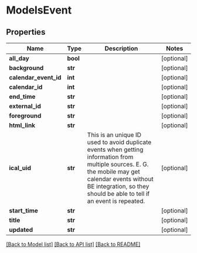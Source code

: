 # ModelsEvent

## Properties

Name | Type | Description | Notes
------------ | ------------- | ------------- | -------------
**all_day** | **bool** |  | [optional] 
**background** | **str** |  | [optional] 
**calendar_event_id** | **int** |  | [optional] 
**calendar_id** | **int** |  | [optional] 
**end_time** | **str** |  | [optional] 
**external_id** | **str** |  | [optional] 
**foreground** | **str** |  | [optional] 
**html_link** | **str** |  | [optional] 
**ical_uid** | **str** | This is an unique ID used to avoid duplicate events when getting information from multiple sources. E. G. the mobile may get calendar events without BE integration, so they should be able to tell if an event is repeated. | [optional] 
**start_time** | **str** |  | [optional] 
**title** | **str** |  | [optional] 
**updated** | **str** |  | [optional] 

[[Back to Model list]](../README.md#documentation-for-models) [[Back to API list]](../README.md#documentation-for-api-endpoints) [[Back to README]](../README.md)


